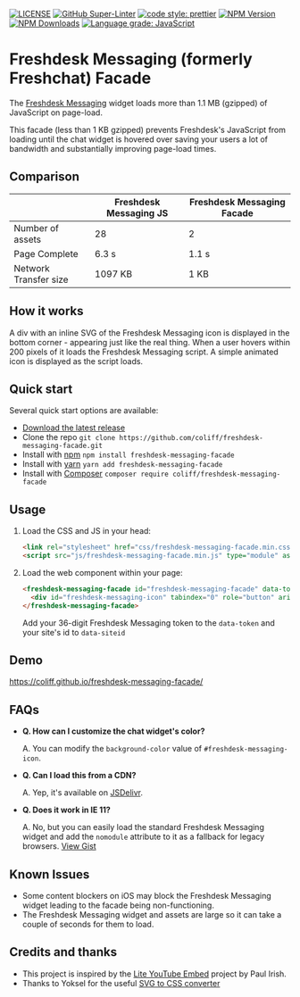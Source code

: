 [![LICENSE](https://img.shields.io/badge/license-MIT-lightgrey.svg)](https://raw.githubusercontent.com/coliff/freshdesk-messaging-facade/main/LICENSE)
[![GitHub Super-Linter](https://github.com/coliff/freshdesk-messaging-facade/workflows/Lint%20Code%20Base/badge.svg)](https://github.com/marketplace/actions/super-linter)
[![code style: prettier](https://img.shields.io/badge/code_style-prettier-ff69b4.svg?style=flat-square)](https://github.com/prettier/prettier)
[![NPM Version](https://img.shields.io/npm/v/freshdesk-messaging-facade)](https://www.npmjs.com/package/freshdesk-messaging-facade)
[![NPM Downloads](https://img.shields.io/npm/dt/freshdesk-messaging-facade.svg)](https://www.npmjs.com/package/freshdesk-messaging-facade)
[![Language grade: JavaScript](https://img.shields.io/lgtm/grade/javascript/g/coliff/freshdesk-messaging-facade.svg?logo=lgtm&logoWidth=18)](https://lgtm.com/projects/g/coliff/freshdesk-messaging-facade/context:javascript)

# Freshdesk Messaging (formerly Freshchat) Facade

The [Freshdesk Messaging](https://developers.freshchat.com/web-sdk/) widget loads more than 1.1 MB (gzipped) of JavaScript on page-load.

This facade (less than 1 KB gzipped) prevents Freshdesk's JavaScript from loading until the chat widget is hovered over saving your users a lot of bandwidth and substantially improving page-load times.

## Comparison

|                       | Freshdesk Messaging JS | Freshdesk Messaging Facade |
| --------------------- | ---------------------- | -------------------------- |
| Number of assets      | 28                     | 2                          |
| Page Complete         | 6.3 s                  | 1.1 s                      |
| Network Transfer size | 1097 KB                | 1 KB                       |

## How it works

A div with an inline SVG of the Freshdesk Messaging icon is displayed in the bottom corner - appearing just like the real thing. When a user hovers within 200 pixels of it loads the Freshdesk Messaging script. A simple animated icon is displayed as the script loads.

## Quick start

Several quick start options are available:

- [Download the latest release](https://github.com/coliff/freshdesk-messaging-facade)
- Clone the repo `git clone https://github.com/coliff/freshdesk-messaging-facade.git`
- Install with [npm](https://www.npmjs.com/package/freshdesk-messaging-facade) `npm install freshdesk-messaging-facade`
- Install with [yarn](https://yarnpkg.com/en/package/freshdesk-messaging-facade) `yarn add freshdesk-messaging-facade`
- Install with [Composer](https://packagist.org/packages/coliff/freshdesk-messaging-facade) `composer require coliff/freshdesk-messaging-facade`

## Usage

1. Load the CSS and JS in your head:

   ```html
   <link rel="stylesheet" href="css/freshdesk-messaging-facade.min.css" media="screen">
   <script src="js/freshdesk-messaging-facade.min.js" type="module" async></script>
   ```

2. Load the web component within your page:

   ```html
   <freshdesk-messaging-facade id="freshdesk-messaging-facade" data-token="" data-siteid="" hidden>
     <div id="freshdesk-messaging-icon" tabindex="0" role="button" aria-label="Chat"></div>
   </freshdesk-messaging-facade>
   ```

   Add your 36-digit Freshdesk Messaging token to the `data-token` and your site's id to `data-siteid`

## Demo

https://coliff.github.io/freshdesk-messaging-facade/

## FAQs

- **Q. How can I customize the chat widget's color?**

  A. You can modify the `background-color` value of `#freshdesk-messaging-icon`.

- **Q. Can I load this from a CDN?**

  A. Yep, it's available on [JSDelivr](https://www.jsdelivr.com/package/npm/freshdesk-messaging-facade).

- **Q. Does it work in IE 11?**

  A. No, but you can easily load the standard Freshdesk Messaging widget and add the `nomodule` attribute to it as a fallback for legacy browsers. [View Gist](https://gist.github.com/coliff/fe18a182c8224d8d92ae1c31a31d756f)

## Known Issues

- Some content blockers on iOS may block the Freshdesk Messaging widget leading to the facade being non-functioning.
- The Freshdesk Messaging widget and assets are large so it can take a couple of seconds for them to load.

## Credits and thanks

- This project is inspired by the [Lite YouTube Embed](https://github.com/paulirish/lite-youtube-embed) project by Paul Irish.
- Thanks to Yoksel for the useful [SVG to CSS converter](https://yoksel.github.io/url-encoder/)
